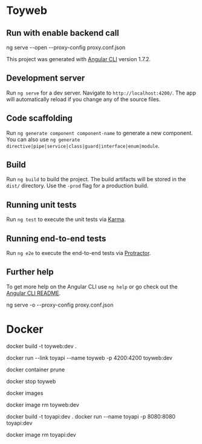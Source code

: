 # Toyweb

## Run with enable backend call
ng serve --open --proxy-config proxy.conf.json


This project was generated with [Angular CLI](https://github.com/angular/angular-cli) version 1.7.2.

## Development server

Run `ng serve` for a dev server. Navigate to `http://localhost:4200/`. The app will automatically reload if you change any of the source files.

## Code scaffolding

Run `ng generate component component-name` to generate a new component. You can also use `ng generate directive|pipe|service|class|guard|interface|enum|module`.

## Build

Run `ng build` to build the project. The build artifacts will be stored in the `dist/` directory. Use the `-prod` flag for a production build.

## Running unit tests

Run `ng test` to execute the unit tests via [Karma](https://karma-runner.github.io).

## Running end-to-end tests

Run `ng e2e` to execute the end-to-end tests via [Protractor](http://www.protractortest.org/).

## Further help

To get more help on the Angular CLI use `ng help` or go check out the [Angular CLI README](https://github.com/angular/angular-cli/blob/master/README.md).

ng serve -o --proxy-config proxy.conf.json

# Docker

docker build -t toyweb:dev .

docker run --link toyapi --name toyweb -p 4200:4200 toyweb:dev

docker container prune

docker stop toyweb

docker images

docker image rm toyweb:dev

docker build -t toyapi:dev .
docker run --name toyapi -p 8080:8080 toyapi:dev

docker image rm toyapi:dev
